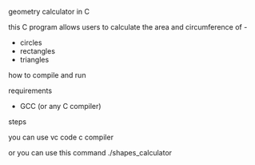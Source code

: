 geometry calculator in C

this C program allows users to calculate the area and circumference of -
- circles
- rectangles
- triangles

how to compile and run

 requirements
- GCC (or any C compiler)

steps

you can use vc code c compiler 

or you can use this command
./shapes_calculator
